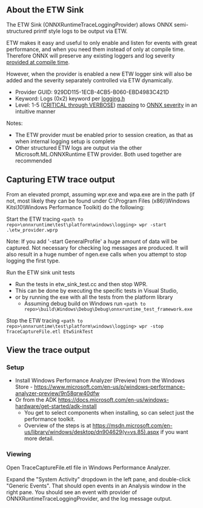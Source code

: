 ## About the ETW Sink

The ETW Sink (ONNXRuntimeTraceLoggingProvider) allows ONNX semi-structured printf style logs to be output via ETW.

ETW makes it easy and useful to only enable and listen for events with great performance, and when you need them instead of only at compile time.
Therefore ONNX will preserve any existing loggers and log severity [provided at compile time](docs/FAQ.md?plain=1#L7).

However, when the provider is enabled a new ETW logger sink will also be added and the severity separately controlled via ETW dynamically.

- Provider GUID: 929DD115-1ECB-4CB5-B060-EBD4983C421D
- Keyword: Logs (0x2) keyword per [logging.h](include\onnxruntime\core\common\logging\logging.h)
- Level: 1-5 ([CRITICAL through VERBOSE](https://learn.microsoft.com/en-us/windows/win32/api/evntprov/ns-evntprov-event_descriptor)) [mapping](onnxruntime\core\platform\windows\logging\etw_sink.cc) to [ONNX severity](include\onnxruntime\core\common\logging\severity.h) in an intuitive manner

Notes:
- The ETW provider must be enabled prior to session creation, as that as when internal logging setup is complete
- Other structured ETW logs are output via the other Microsoft.ML.ONNXRuntime ETW provider. Both used together are recommended

## Capturing ETW trace output

From an elevated prompt, assuming wpr.exe and wpa.exe are in the path (if not, most likely they can be found under C:\Program Files (x86)\Windows Kits\10\Windows Performance Toolkit\) do the following:

Start the ETW tracing
  `<path to repo>\onnxruntime\test\platform\windows\logging> wpr -start .\etw_provider.wprp`

  Note: If you add '-start GeneralProfile' a huge amount of data will be captured. Not necessary for checking log messages are produced. It will also result in a huge number of ngen.exe calls when you attempt to stop logging the first type.

Run the ETW sink unit tests

 * Run the tests in etw_sink_test.cc and then stop WPR.
  * This can be done by executing the specific tests in Visual Studio,
  * or by running the exe with all the tests from the platform library
    * Assuming debug build on Windows run `<path to repo>\build\Windows\Debug\Debug\onnxruntime_test_framework.exe`

Stop the ETW tracing
    `<path to repo>\onnxruntime\test\platform\windows\logging> wpr -stop TraceCaptureFile.etl EtwSinkTest`

## View the trace output

### Setup
- Install Windows Performance Analyzer (Preview) from the Windows Store - <https://www.microsoft.com/en-us/p/windows-performance-analyzer-preview/9n58qrw40dfw>
- Or from the ADK <https://docs.microsoft.com/en-us/windows-hardware/get-started/adk-install>
  - You get to select components when installing, so can select just the performance toolkit.
  - Overview of the steps is at <https://msdn.microsoft.com/en-us/library/windows/desktop/dn904629(v=vs.85).aspx> if you want more detail.

### Viewing

Open TraceCaptureFile.etl file in Windows Performance Analyzer.

Expand the "System Activity" dropdown in the left pane, and double-click "Generic Events".
That should open events in an Analysis window in the right pane. You should see an event
with provider of ONNXRuntimeTraceLoggingProvider, and the log message output.
